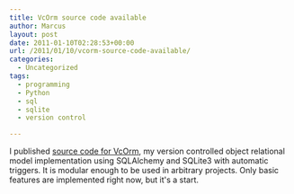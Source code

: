 ```yaml
---
title: VcOrm source code available
author: Marcus
layout: post
date: 2011-01-10T02:28:53+00:00
url: /2011/01/10/vcorm-source-code-available/
categories:
  - Uncategorized
tags:
  - programming
  - Python
  - sql
  - sqlite
  - version control

---
```

I published [source code for VcOrm][1], my version controlled object relational model implementation using SQLAlchemy and SQLite3 with automatic triggers. It is modular enough to be used in arbitrary projects. Only basic features are implemented right now, but it's a start.

 [1]: http://software.marcus-brinkmann.org/projects/vcorm/
